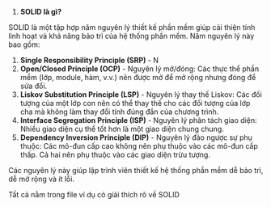1. **SOLID là gì?**

SOLID là một tập hợp năm nguyên lý thiết kế phần mềm giúp cải thiện tính linh hoạt và khả năng bảo trì của hệ thống phần mềm. Năm nguyên lý này bao gồm:

1. **Single Responsibility Principle (SRP)** - N 
2. **Open/Closed Principle (OCP)** - Nguyên lý mở/đóng: Các thực thể phần mềm (lớp, module, hàm, v.v.) nên được mở để mở rộng nhưng đóng để sửa đổi.
3. **Liskov Substitution Principle (LSP)** - Nguyên lý thay thế Liskov: Các đối tượng của một lớp con nên có thể thay thế cho các đối tượng của lớp cha mà không làm thay đổi tính đúng đắn của chương trình.
4. **Interface Segregation Principle (ISP)** - Nguyên lý phân tách giao diện: Nhiều giao diện cụ thể tốt hơn là một giao diện chung chung.
5. **Dependency Inversion Principle (DIP)** - Nguyên lý đảo ngược sự phụ thuộc: Các mô-đun cấp cao không nên phụ thuộc vào các mô-đun cấp thấp. Cả hai nên phụ thuộc vào các giao diện trừu tượng.

Các nguyên lý này giúp lập trình viên thiết kế hệ thống phần mềm dễ bảo trì, dễ mở rộng và ít lỗi.

Tất cả nằm trong file ví dụ có giải thích rõ về SOLID